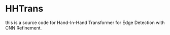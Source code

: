 # HHTrans
this is a source code for Hand-In-Hand Transformer for Edge Detection with CNN Refinement.
